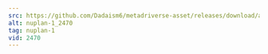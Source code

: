 ```yaml
---
src: https://github.com/Dadaism6/metadriverse-asset/releases/download/assetsv1.0.1/nuplan-1_2470.mp4
alt: nuplan-1_2470
tag: nuplan-1
vid: 2470
---
```

